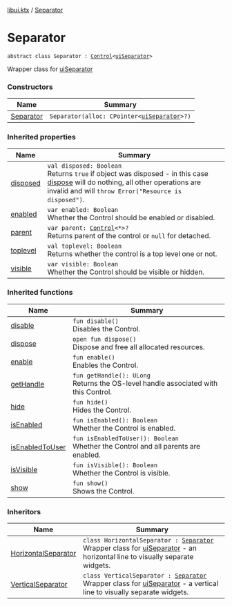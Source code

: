 [libui.ktx](../README.md) / [Separator](README.md)

# Separator

`abstract class Separator : `[`Control`](../-control/README.md)`<`[`uiSeparator`](../../libui/ui-separator.md)`>`

Wrapper class for [uiSeparator](../../libui/ui-separator.md)

### Constructors

| Name | Summary |
|---|---|
| [Separator](-separator.md) | `Separator(alloc: CPointer<`[`uiSeparator`](../../libui/ui-separator.md)`>?)` |

### Inherited properties

| Name | Summary |
|---|---|
| [disposed](../-disposable/disposed.md) | `val disposed: Boolean`<br>Returns `true` if object was disposed - in this case [dispose](../-disposable/dispose.md) will do nothing, all other operations are invalid and will `throw Error("Resource is disposed")`. |
| [enabled](../-control/enabled.md) | `var enabled: Boolean`<br>Whether the Control should be enabled or disabled. |
| [parent](../-control/parent.md) | `var parent: `[`Control`](../-control/README.md)`<*>?`<br>Returns parent of the control or `null` for detached. |
| [toplevel](../-control/toplevel.md) | `val toplevel: Boolean`<br>Returns whether the control is a top level one or not. |
| [visible](../-control/visible.md) | `var visible: Boolean`<br>Whether the Control should be visible or hidden. |

### Inherited functions

| Name | Summary |
|---|---|
| [disable](../-control/disable.md) | `fun disable()`<br>Disables the Control. |
| [dispose](../-control/dispose.md) | `open fun dispose()`<br>Dispose and free all allocated resources. |
| [enable](../-control/enable.md) | `fun enable()`<br>Enables the Control. |
| [getHandle](../-control/get-handle.md) | `fun getHandle(): ULong`<br>Returns the OS-level handle associated with this Control. |
| [hide](../-control/hide.md) | `fun hide()`<br>Hides the Control. |
| [isEnabled](../-control/is-enabled.md) | `fun isEnabled(): Boolean`<br>Whether the Control is enabled. |
| [isEnabledToUser](../-control/is-enabled-to-user.md) | `fun isEnabledToUser(): Boolean`<br>Whether the Control and all parents are enabled. |
| [isVisible](../-control/is-visible.md) | `fun isVisible(): Boolean`<br>Whether the Control is visible. |
| [show](../-control/show.md) | `fun show()`<br>Shows the Control. |

### Inheritors

| Name | Summary |
|---|---|
| [HorizontalSeparator](../-horizontal-separator/README.md) | `class HorizontalSeparator : `[`Separator`](README.md)<br>Wrapper class for [uiSeparator](../../libui/ui-separator.md) - an horizontal line to visually separate widgets. |
| [VerticalSeparator](../-vertical-separator/README.md) | `class VerticalSeparator : `[`Separator`](README.md)<br>Wrapper class for [uiSeparator](../../libui/ui-separator.md) - a vertical line to visually separate widgets. |
